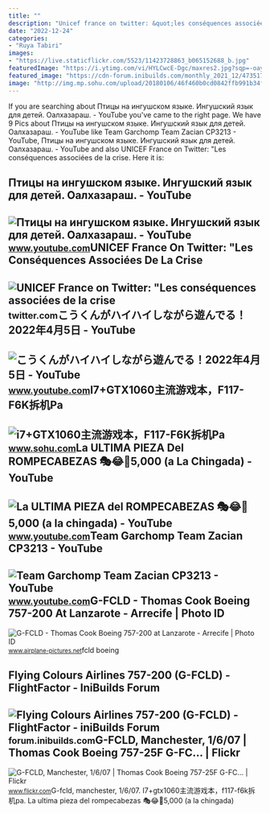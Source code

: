 ```yaml
---
title: ""
description: "Unicef france on twitter: &quot;les conséquences associées de la crise"
date: "2022-12-24"
categories:
- "Ruya Tabiri"
images:
- "https://live.staticflickr.com/5523/11423728863_b065152688_b.jpg"
featuredImage: "https://i.ytimg.com/vi/HYLCwcE-Dgc/maxres2.jpg?sqp=-oaymwEoCIAKENAF8quKqQMcGADwAQH4AYwCgALgA4oCDAgAEAEYRSBHKGUwDw==&amp;rs=AOn4CLC_ulBvmvqa2cf2uT56Qfk3FCYaDA"
featured_image: "https://cdn-forum.inibuilds.com/monthly_2021_12/473517695_X-Plane2021-12-0500-23-03.thumb.png.8e0dbfbebb7698d1c6012de8ecd015ac.png"
image: "http://img.mp.sohu.com/upload/20180106/46f460b0cd0842ffb991b34fc80d6ef6_th.png"
---
```


If you are searching about Птицы на ингушском языке. Ингушский язык для детей. Оалхазараш. - YouTube you've came to the right page. We have 9 Pics about Птицы на ингушском языке. Ингушский язык для детей. Оалхазараш. - YouTube like Team Garchomp Team Zacian CP3213 - YouTube, Птицы на ингушском языке. Ингушский язык для детей. Оалхазараш. - YouTube and also UNICEF France on Twitter: "Les conséquences associées de la crise. Here it is:

Птицы на ингушском языке. Ингушский язык для детей. Оалхазараш. - YouTube
-------------------------------------------------------------------------

 ![Птицы на ингушском языке. Ингушский язык для детей. Оалхазараш. - YouTube](https://i.ytimg.com/vi/kt0M7d2AgpM/maxresdefault.jpg?sqp=-oaymwEmCIAKENAF8quKqQMa8AEB-AH-CYAC0AWKAgwIABABGEIgZSgrMA8=&rs=AOn4CLDZpU0Wdq82dGYk2VqcpH2FCld_sA) <small>www.youtube.com</small>UNICEF France On Twitter: "Les Conséquences Associées De La Crise
-----------------------------------------------------------------

 ![UNICEF France on Twitter: "Les conséquences associées de la crise](https://pbs.twimg.com/media/FjhkAcYWIAAJ8eW.jpg) <small>twitter.com</small>こうくんがハイハイしながら遊んでる！2022年4月5日 - YouTube
-------------------------------------

 ![こうくんがハイハイしながら遊んでる！2022年4月5日 - YouTube](https://i.ytimg.com/vi/H2fAEMesIjo/maxresdefault.jpg?sqp=-oaymwEmCIAKENAF8quKqQMa8AEB-AH-CYAC0AWKAgwIABABGGUgXyhTMA8=&rs=AOn4CLCJYSghky0o-ilndxvg6fCYAda1ug) <small>www.youtube.com</small>I7+GTX1060主流游戏本，F117-F6K拆机Pa
----------------------------

 ![i7+GTX1060主流游戏本，F117-F6K拆机Pa](http://img.mp.sohu.com/upload/20180106/46f460b0cd0842ffb991b34fc80d6ef6_th.png) <small>www.sohu.com</small>La ULTIMA PIEZA Del ROMPECABEZAS 🎭😂🧘5,000 (a La Chingada) - YouTube
-------------------------------------------------------------------

 ![La ULTIMA PIEZA del ROMPECABEZAS 🎭😂🧘5,000 (a la chingada) - YouTube](https://i.ytimg.com/vi/KdZ3OosEZ6s/hq2.jpg?sqp=-oaymwEoCOADEOgC8quKqQMcGADwAQH4Ad4EgAK4CIoCDAgAEAEYZSBMKGMwDw==&rs=AOn4CLCfzFvJaPoNerKMbSKycXF-fCyaDA) <small>www.youtube.com</small>Team Garchomp Team Zacian CP3213 - YouTube
------------------------------------------

 ![Team Garchomp Team Zacian CP3213 - YouTube](https://i.ytimg.com/vi/HYLCwcE-Dgc/maxres2.jpg?sqp=-oaymwEoCIAKENAF8quKqQMcGADwAQH4AYwCgALgA4oCDAgAEAEYRSBHKGUwDw==&rs=AOn4CLC_ulBvmvqa2cf2uT56Qfk3FCYaDA) <small>www.youtube.com</small>G-FCLD - Thomas Cook Boeing 757-200 At Lanzarote - Arrecife | Photo ID
----------------------------------------------------------------------

 ![G-FCLD - Thomas Cook Boeing 757-200 at Lanzarote - Arrecife | Photo ID](https://cdn.airplane-pictures.net/images/uploaded-images/2011/2/19/122663.jpg) <small>www.airplane-pictures.net</small>fcld boeing

Flying Colours Airlines 757-200 (G-FCLD) - FlightFactor - IniBuilds Forum
-------------------------------------------------------------------------

 ![Flying Colours Airlines 757-200 (G-FCLD) - FlightFactor - iniBuilds Forum](https://cdn-forum.inibuilds.com/monthly_2021_12/473517695_X-Plane2021-12-0500-23-03.thumb.png.8e0dbfbebb7698d1c6012de8ecd015ac.png) <small>forum.inibuilds.com</small>G-FCLD, Manchester, 1/6/07 | Thomas Cook Boeing 757-25F G-FC… | Flickr
----------------------------------------------------------------------

 ![G-FCLD, Manchester, 1/6/07 | Thomas Cook Boeing 757-25F G-FC… | Flickr](https://live.staticflickr.com/5523/11423728863_b065152688_b.jpg) <small>www.flickr.com</small>G-fcld, manchester, 1/6/07. I7+gtx1060主流游戏本，f117-f6k拆机pa. La ultima pieza del rompecabezas 🎭😂🧘5,000 (a la chingada)
